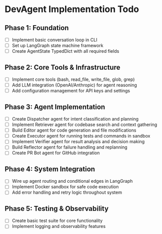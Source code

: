# DevAgent Implementation Todo

## Phase 1: Foundation
- [ ] Implement basic conversation loop in CLI
- [ ] Set up LangGraph state machine framework
- [ ] Create AgentState TypedDict with all required fields

## Phase 2: Core Tools & Infrastructure
- [ ] Implement core tools (bash, read_file, write_file, glob, grep)
- [ ] Add LLM integration (OpenAI/Anthropic) for agent reasoning
- [ ] Add configuration management for API keys and settings

## Phase 3: Agent Implementation
- [ ] Create Dispatcher agent for intent classification and planning
- [ ] Implement Retriever agent for codebase search and context gathering
- [ ] Build Editor agent for code generation and file modifications
- [ ] Create Executor agent for running tests and commands in sandbox
- [ ] Implement Verifier agent for result analysis and decision making
- [ ] Build Reflector agent for failure handling and replanning
- [ ] Create PR Bot agent for GitHub integration

## Phase 4: System Integration
- [ ] Wire up agent routing and conditional edges in LangGraph
- [ ] Implement Docker sandbox for safe code execution
- [ ] Add error handling and retry logic throughout system

## Phase 5: Testing & Observability
- [ ] Create basic test suite for core functionality
- [ ] Implement logging and observability features